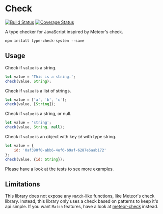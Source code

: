 # Check
[![Build Status](https://travis-ci.org/martijndeh/lego.svg?branch=master)](https://travis-ci.org/martijndeh/check)
[![Coverage Status](https://coveralls.io/repos/martijndeh/check/badge.svg?branch=master&service=github)](https://coveralls.io/github/martijndeh/check?branch=master)

A type checker for JavaScript inspired by Meteor's check.

```
npm install type-check-system --save
```

## Usage

Check if `value` is a string.
```js
let value = 'This is a string.';
check(value, String);
```

Check if `value` is a list of strings.
```js
let value = ['a', 'b', 'c'];
check(value, [String]);
```

Check if `value` is a string, or null.
```js
let value = 'string';
check(value, String, null);
```

Check if `value` is an object with key `id` with type string.
```js
let value = {
	id: '0af390f0-abb6-4ef6-b9af-6287e6aab172'
};
check(value, {id: String});
```

Please have a look at the tests to see more examples.

## Limitations

This library does not expose any `Match`-like functions, like Meteor's check library. Instead, this library only uses a check based on patterns to keep it's api simple. If you want `Match` features, have a look at [meteor-check](https://www.npmjs.com/package/meteor-check) instead.
